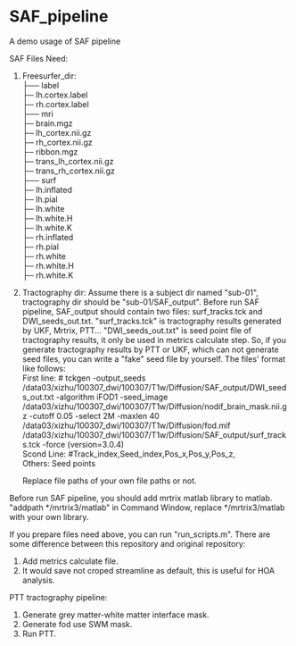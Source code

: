 # SAF_pipeline
A demo usage of SAF pipeline

SAF Files Need:
1. Freesurfer_dir:<br>
├── label<br>
      ├─ lh.cortex.label<br>
      ├─ rh.cortex.label<br>
├── mri<br>
      ├─ brain.mgz<br>
      ├─ lh_cortex.nii.gz<br>
    ├─ rh_cortex.nii.gz<br>
    ├─ ribbon.mgz<br>
    ├─ trans_lh_cortex.nii.gz<br>
    ├─ trans_rh_cortex.nii.gz<br>
├── surf<br>
    ├─ lh.inflated<br>
    ├─ lh.pial<br>
    ├─ lh.white<br>
    ├─ lh.white.H<br>
    ├─ lh.white.K<br>
    ├─ rh.inflated<br>
    ├─ rh.pial<br>
    ├─ rh.white<br>
    ├─ rh.white.H<br>
    ├─ rh.white.K<br>
2. Tractography dir:
   Assume there is a subject dir named "sub-01", tractography dir should be "sub-01/SAF_output". Before run SAF pipeline, SAF_output should contain two files: surf_tracks.tck and DWI_seeds_out.txt. "surf_tracks.tck" is tractography results generated by UKF, Mrtrix, PTT... "DWI_seeds_out.txt" is seed point file of tractography results, it only be used in metrics calculate step. So, if you generate tractography results by PTT or UKF, which can not generate seed files, you can write a "fake" seed file by yourself. The files'  format like follows:<br>
   First line: # tckgen -output_seeds /data03/xizhu/100307_dwi/100307/T1w/Diffusion/SAF_output/DWI_seeds_out.txt -algorithm iFOD1 -seed_image /data03/xizhu/100307_dwi/100307/T1w/Diffusion/nodif_brain_mask.nii.gz -cutoff 0.05 -select 2M -maxlen 40 /data03/xizhu/100307_dwi/100307/T1w/Diffusion/fod.mif /data03/xizhu/100307_dwi/100307/T1w/Diffusion/SAF_output/surf_tracks.tck -force  (version=3.0.4) <br>
   Scond Line: #Track_index,Seed_index,Pos_x,Pos_y,Pos_z,<br>
   Others: Seed points<br>

   Replace file paths of your own file paths or not.<br>

Before run SAF pipeline, you should add mrtrix matlab library to matlab. "addpath */mrtrix3/matlab" in Command Window, replace */mrtrix3/matlab with your own library.

If you prepare files need above, you can run "run_scripts.m". There are some difference between this repository and original repository:<br>
1. Add metrics calculate file.<br>
2. It would save not croped streamline as default, this is useful for HOA analysis.<br>


PTT tractography pipeline:
1. Generate grey matter-white matter interface mask.<br>
2. Generate fod use SWM mask.<br>
3. Run PTT.<br>
